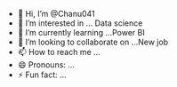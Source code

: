 - 👋 Hi, I’m @Chanu041
- 👀 I’m interested in ... Data science
- 🌱 I’m currently learning ...Power BI
- 💞️ I’m looking to collaborate on ...New job
- 📫 How to reach me ...
- 😄 Pronouns: ...
- ⚡ Fun fact: ...

<!---
Chanu041/Chanu041 is a ✨ special ✨ repository because its `README.md` (this file) appears on your GitHub profile.
You can click the Preview link to take a look at your changes.
--->
